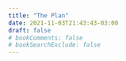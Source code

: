 ```yaml
---
title: "The Plan"
date: 2021-11-03T21:43:43-03:00
draft: false
# bookComments: false
# bookSearchExclude: false
---
```

